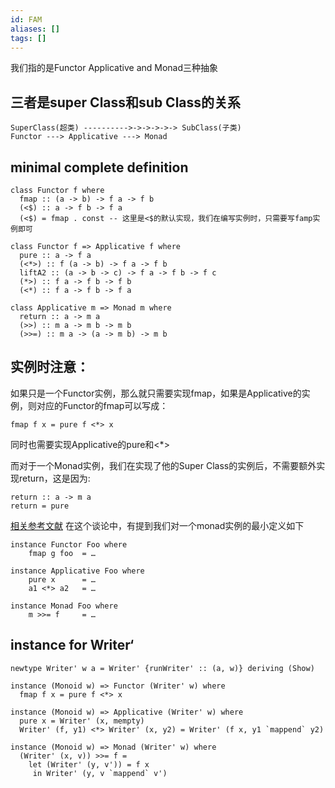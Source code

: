 ```yaml
---
id: FAM
aliases: []
tags: []
---
```


我们指的是Functor Applicative and Monad三种抽象
## 三者是super Class和sub Class的关系
```
SuperClass(超类) ---------->->->->->-> SubClass(子类)
Functor ---> Applicative ---> Monad
```
## minimal complete definition 

```
class Functor f where
  fmap :: (a -> b) -> f a -> f b
  (<$) :: a -> f b -> f a
  (<$) = fmap . const -- 这里是<$的默认实现，我们在编写实例时，只需要写famp实例即可

class Functor f => Applicative f where
  pure :: a -> f a 
  (<*>) :: f (a -> b) -> f a -> f b 
  liftA2 :: (a -> b -> c) -> f a -> f b -> f c
  (*>) :: f a -> f b -> f b
  (<*) :: f a -> f b -> f a

class Applicative m => Monad m where 
  return :: a -> m a
  (>>) :: m a -> m b -> m b
  (>>=) :: m a -> (a -> m b) -> m b
```

## 实例时注意：
如果只是一个Functor实例，那么就只需要实现fmap，如果是Applicative的实例，则对应的Functor的fmap可以写成：
```
fmap f x = pure f <*> x
```
同时也需要实现Applicative的pure和<\*>

而对于一个Monad实例，我们在实现了他的Super Class的实例后，不需要额外实现return，这是因为:
```
return :: a -> m a
return = pure
```
[相关参考文献](https://gitlab.haskell.org/ghc/ghc/-/wikis/proposal/monad-of-no-return)
在这个谈论中，有提到我们对一个monad实例的最小定义如下
```
instance Functor Foo where
    fmap g foo  = …

instance Applicative Foo where
    pure x      = …
    a1 <*> a2   = …

instance Monad Foo where
    m >>= f     = …
```
## instance for Writer‘
```
newtype Writer' w a = Writer' {runWriter' :: (a, w)} deriving (Show)

instance (Monoid w) => Functor (Writer' w) where
  fmap f x = pure f <*> x

instance (Monoid w) => Applicative (Writer' w) where
  pure x = Writer' (x, mempty)
  Writer' (f, y1) <*> Writer' (x, y2) = Writer' (f x, y1 `mappend` y2)

instance (Monoid w) => Monad (Writer' w) where
  (Writer' (x, v)) >>= f =
    let (Writer' (y, v')) = f x
     in Writer' (y, v `mappend` v')
```
